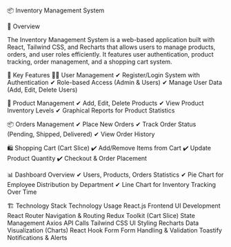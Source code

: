 📦 Inventory Management System

🚀 Overview

The Inventory Management System is a web-based application built with React, Tailwind CSS, and Recharts that allows users to manage products, orders, and user roles efficiently. It features user authentication, product tracking, order management, and a shopping cart system.

🎯 Key Features
🧑‍💼 User Management
✔ Register/Login System with Authentication
✔ Role-based Access (Admin & Users)
✔ Manage User Data (Add, Edit, Delete Users)

🛒 Product Management
✔ Add, Edit, Delete Products
✔ View Product Inventory Levels
✔ Graphical Reports for Product Statistics

📦 Orders Management
✔ Place New Orders
✔ Track Order Status (Pending, Shipped, Delivered)
✔ View Order History

🛍 Shopping Cart (Cart Slice)
✔ Add/Remove Items from Cart
✔ Update Product Quantity
✔ Checkout & Order Placement

📊 Dashboard Overview
✔ Users, Products, Orders Statistics
✔ Pie Chart for Employee Distribution by Department
✔ Line Chart for Inventory Tracking Over Time

🏗 Technology Stack
Technology	Usage
React.js	Frontend UI Development
React Router	Navigation & Routing
Redux Toolkit (Cart Slice)	State Management
Axios	API Calls
Tailwind CSS	UI Styling
Recharts	Data Visualization (Charts)
React Hook Form	Form Handling & Validation
Toastify	Notifications & Alerts
